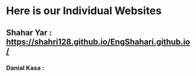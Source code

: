 # Here is our Individual Websites
## Shahar Yar : https://shahri128.github.io/EngShahari.github.io/
### Danial Kasa : 
